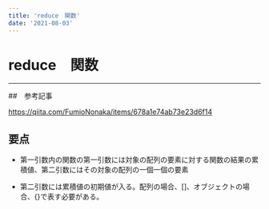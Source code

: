 ```yaml
---
title: 'reduce　関数'
date: '2021-08-03'
---
```


# reduce　関数
---

##　参考記事

https://qiita.com/FumioNonaka/items/678a1e74ab73e23d6f14

## 要点

- 第一引数内の関数の第一引数には対象の配列の要素に対する関数の結果の累積値、第二引数にはその対象の配列の一個一個の要素

- 第二引数には累積値の初期値が入る。配列の場合、[]、オブジェクトの場合、{}で表す必要がある。